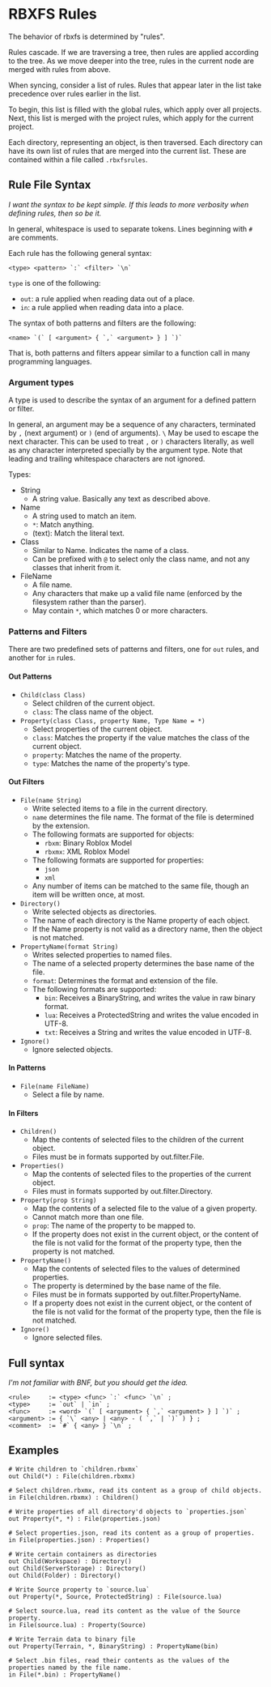 # RBXFS Rules

The behavior of rbxfs is determined by "rules".

Rules cascade. If we are traversing a tree, then rules are applied according
to the tree. As we move deeper into the tree, rules in the current node are
merged with rules from above.

When syncing, consider a list of rules. Rules that appear later in the list
take precedence over rules earlier in the list.

To begin, this list is filled with the global rules, which apply over all
projects. Next, this list is merged with the project rules, which apply for
the current project.

Each directory, representing an object, is then traversed. Each directory can
have its own list of rules that are merged into the current list. These are
contained within a file called `.rbxfsrules`.

## Rule File Syntax

*I want the syntax to be kept simple. If this leads to more verbosity when
defining rules, then so be it.*

In general, whitespace is used to separate tokens. Lines beginning with `#`
are comments.

Each rule has the following general syntax:

```
<type> <pattern> `:` <filter> `\n`
```

`type` is one of the following:
- `out`: a rule applied when reading data out of a place.
- `in`: a rule applied when reading data into a place.

The syntax of both patterns and filters are the following:

```
<name> `(` [ <argument> { `,` <argument> } ] `)`
```

That is, both patterns and filters appear similar to a function call in many
programming languages.

### Argument types

A type is used to describe the syntax of an argument for a defined pattern or
filter.

In general, an argument may be a sequence of any characters, terminated by `,`
(next argument) or `)` (end of arguments). `\` May be used to escape the next
character. This can be used to treat `,` or `)` characters literally, as well
as any character interpreted specially by the argument type. Note that leading
and trailing whitespace characters are not ignored.

Types:

- String
	- A string value. Basically any text as described above.
- Name
	- A string used to match an item.
	- `*`: Match anything.
	- (text): Match the literal text.
- Class
	- Similar to Name. Indicates the name of a class.
	- Can be prefixed with `@` to select only the class name, and not any
	  classes that inherit from it.
- FileName
	- A file name.
	- Any characters that make up a valid file name (enforced by the
	  filesystem rather than the parser).
	- May contain `*`, which matches 0 or more characters.

### Patterns and Filters

There are two predefined sets of patterns and filters, one for `out` rules,
and another for `in` rules.

#### Out Patterns

- `Child(class Class)`
	- Select children of the current object.
	- `class`: The class name of the object.
- `Property(class Class, property Name, Type Name = *)`
	- Select properties of the current object.
	- `class`: Matches the property if the value matches the class of the
	  current object.
	- `property`: Matches the name of the property.
	- `type`: Matches the name of the property's type.

#### Out Filters

- `File(name String)`
	- Write selected items to a file in the current directory.
	- `name` determines the file name. The format of the file is determined by the extension.
	- The following formats are supported for objects:
		- `rbxm`: Binary Roblox Model
		- `rbxmx`: XML Roblox Model
	- The following formats are supported for properties:
		- `json`
		- `xml`
	- Any number of items can be matched to the same file, though an item will be written once, at most.
- `Directory()`
	- Write selected objects as directories.
	- The name of each directory is the Name property of each object.
	- If the Name property is not valid as a directory name, then the object is not matched.
- `PropertyName(format String)`
	- Writes selected properties to named files.
	- The name of a selected property determines the base name of the file.
	- `format`: Determines the format and extension of the file.
	- The following formats are supported:
		- `bin`: Receives a BinaryString, and writes the value in raw binary format.
		- `lua`: Receives a ProtectedString and writes the value encoded in UTF-8.
		- `txt`: Receives a String and writes the value encoded in UTF-8.
- `Ignore()`
	- Ignore selected objects.

#### In Patterns

- `File(name FileName)`
	- Select a file by name.

#### In Filters

- `Children()`
	- Map the contents of selected files to the children of the current object.
	- Files must be in formats supported by out.filter.File.
- `Properties()`
	- Map the contents of selected files to the properties of the current object.
	- Files must in formats supported by out.filter.Directory.
- `Property(prop String)`
	- Map the contents of a selected file to the value of a given property.
	- Cannot match more than one file.
	- `prop`: The name of the property to be mapped to.
	- If the property does not exist in the current object, or the content of
	  the file is not valid for the format of the property type, then the
	  property is not matched.
- `PropertyName()`
	- Map the contents of selected files to the values of determined properties.
	- The property is determined by the base name of the file.
	- Files must be in formats supported by out.filter.PropertyName.
	- If a property does not exist in the current object, or the content of
	  the file is not valid for the format of the property type, then the file
	  is not matched.
- `Ignore()`
	- Ignore selected files.

## Full syntax

*I'm not familiar with BNF, but you should get the idea.*

```
<rule>     := <type> <func> `:` <func> `\n` ;
<type>     := `out` | `in` ;
<func>     := <word> `(` [ <argument> { `,` <argument> } ] `)` ;
<argument> := { `\` <any> | <any> - ( `,` | `)` ) } ;
<comment>  := `#` { <any> } `\n` ;
```

## Examples

```
# Write children to `children.rbxmx`
out Child(*) : File(children.rbxmx)

# Select children.rbxmx, read its content as a group of child objects.
in File(children.rbxmx) : Children()

# Write properties of all directory'd objects to `properties.json`
out Property(*, *) : File(properties.json)

# Select properties.json, read its content as a group of properties.
in File(properties.json) : Properties()

# Write certain containers as directories
out Child(Workspace) : Directory()
out Child(ServerStorage) : Directory()
out Child(Folder) : Directory()

# Write Source property to `source.lua`
out Property(*, Source, ProtectedString) : File(source.lua)

# Select source.lua, read its content as the value of the Source property.
in File(source.lua) : Property(Source)

# Write Terrain data to binary file
out Property(Terrain, *, BinaryString) : PropertyName(bin)

# Select .bin files, read their contents as the values of the properties named by the file name.
in File(*.bin) : PropertyName()
```
